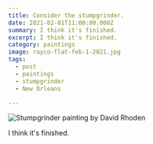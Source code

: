 ```yaml
---
title: Consider the stumpgrinder.
date: 2021-02-01T11:00:00.000Z
summary: I think it's finished.
excerpt: I think it's finished.
category: paintings
image: rayco-flat-feb-1-2021.jpg
tags:
  - post 
  - paintings
  - stumpgrinder
  - New Orleans

---
```


![Stumpgrinder painting by David Rhoden](/static/img/paintings/rayco-flat-feb-1-2021.jpg "Stumpgrinder painting by David Rhoden")

I think it's finished.